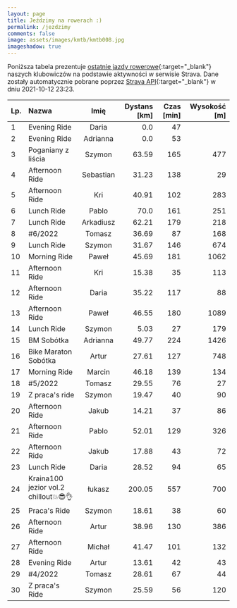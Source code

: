 ```yaml
---
layout: page
title: Jeździmy na rowerach :)
permalink: /jezdzimy
comments: false
image: assets/images/kmtb/kmtb008.jpg
imageshadow: true
---
```


Poniższa tabela prezentuje [ostatnie jazdy rowerowe](https://www.strava.com/clubs/336381){:target="_blank"} naszych klubowiczów na podstawie aktywności w serwisie Strava. Dane zostały automatycznie pobrane poprzez [Strava API](https://developers.strava.com/docs/reference/#api-Clubs-getClubActivitiesById){:target="_blank"} w dniu 2021-10-12 23:23.

Lp. | Nazwa | Imię | Dystans [km] | Czas [min] | Wysokość [m]
:--- | :--- | :---: | ---: | ---: | ---:
1|Evening Ride|Daria|0.0|47|
2|Evening Ride|Adrianna|0.0|53|
3|Poganiany z liścia|Szymon|63.59|165|477
4|Afternoon Ride|Sebastian|31.23|138|29
5|Afternoon Ride|Kri|40.91|102|283
6|Lunch Ride|Pablo|70.0|161|251
7|Lunch Ride|Arkadiusz|62.21|179|218
8|#6/2022|Tomasz|36.69|87|168
9|Lunch Ride|Szymon|31.67|146|674
10|Morning Ride |Paweł|45.69|181|1062
11|Afternoon Ride|Kri|15.38|35|113
12|Afternoon Ride|Daria|35.22|117|88
13|Afternoon Ride |Paweł|46.55|180|1089
14|Lunch Ride|Szymon|5.03|27|179
15|BM Sobótka |Adrianna|49.77|224|1426
16|Bike Maraton Sobótka|Artur|27.61|127|748
17|Morning Ride|Marcin|46.18|139|134
18|#5/2022|Tomasz|29.55|76|27
19|Z praca's ride|Szymon|19.47|40|90
20|Afternoon Ride|Jakub|14.21|37|86
21|Afternoon Ride|Pablo|52.01|129|326
22|Afternoon Ride|Jakub|17.88|43|72
23|Lunch Ride|Daria|28.52|94|65
24|Kraina100 jezior vol.2 chillout💥😎👌|łukasz|200.05|557|700
25|Praca's Ride |Szymon|18.61|38|60
26|Afternoon Ride|Artur|38.96|130|386
27|Afternoon Ride|Michał|41.47|101|132
28|Evening Ride|Artur|13.61|42|43
29|#4/2022|Tomasz|28.61|67|44
30|Z praca's Ride|Szymon|25.59|56|120
